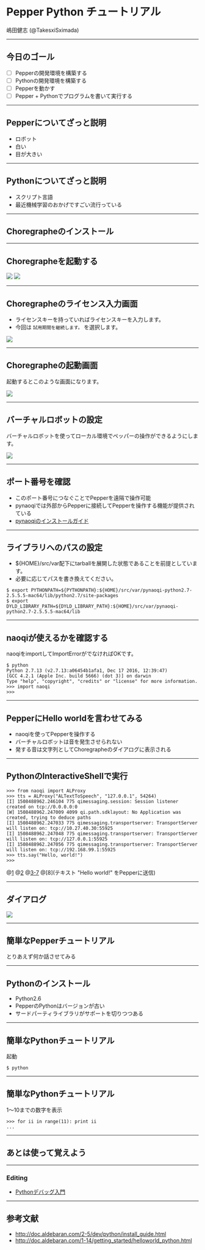 # Pepper Python チュートリアル

嶋田健志
(@TakesxiSximada)

---

## 今日のゴール

- [ ] Pepperの開発環境を構築する
- [ ] Pythonの開発環境を構築する
- [ ] Pepperを動かす
- [ ] Pepper + Pythonでプログラムを書いて実行する

---

## Pepperについてざっと説明

- ロボット
- 白い
- 目が大きい

---

## Pythonについてざっと説明

- スクリプト言語
- 最近機械学習のおかげですごい流行っている


---

## Choregrapheのインストール



---

## Choregrapheを起動する

![](images/screen-2017-10-20-16.17.51.png)
![](images/screen-2017-10-20-16.18.03.png)

---

## Choregrapheのライセンス入力画面

- ライセンスキーを持っていればライセンスキーを入力します。
- 今回は `試用期間を継続します。` を選択します。

![](images/screen-2017-10-20-16.18.16.png)


---

## Choregrapheの起動画面

起動するとこのような画面になります。

![](images/screen-2017-10-20-16.32.11.png)


---

## バーチャルロボットの設定

バーチャルロボットを使ってローカル環境でペッパーの操作ができるようにします。

![](images/screen-2017-10-20-16.49.43.png)

---

## ポート番号を確認

- このポート番号につなぐことでPepperを遠隔で操作可能
- pynaoqiでは外部からPepperに接続してPepperを操作する機能が提供されている
- [pynaoqiのインストールガイド](http://doc.aldebaran.com/2-5/dev/python/install_guide.html)

---

## ライブラリへのパスの設定

- ${HOME}/src/var配下にtarballを展開した状態であることを前提としています。
- 必要に応じてパスを書き換えてください。

```
$ export PYTHONPATH=${PYTHONPATH}:${HOME}/src/var/pynaoqi-python2.7-2.5.5.5-mac64/lib/python2.7/site-packages
$ export DYLD_LIBRARY_PATH=${DYLD_LIBRARY_PATH}:${HOME}/src/var/pynaoqi-python2.7-2.5.5.5-mac64/lib
```

---

## naoqiが使えるかを確認する

naoqiをimportしてImportErrorがでなければOKです。

```
$ python
Python 2.7.13 (v2.7.13:a06454b1afa1, Dec 17 2016, 12:39:47)
[GCC 4.2.1 (Apple Inc. build 5666) (dot 3)] on darwin
Type "help", "copyright", "credits" or "license" for more information.
>>> import naoqi
>>>
```

---

## PepperにHello worldを言わせてみる

- naoqiを使ってPepperを操作する
- バーチャルロボットは音を発生させられない
- 発する音は文字列としてChoregrapheのダイアログに表示される


---

## PythonのInteractiveShellで実行

```
>>> from naoqi import ALProxy
>>> tts = ALProxy("ALTextToSpeech", "127.0.0.1", 54264)
[I] 1508488962.246104 775 qimessaging.session: Session listener created on tcp://0.0.0.0:0
[W] 1508488962.247009 4099 qi.path.sdklayout: No Application was created, trying to deduce paths
[I] 1508488962.247033 775 qimessaging.transportserver: TransportServer will listen on: tcp://10.27.40.30:55925
[I] 1508488962.247048 775 qimessaging.transportserver: TransportServer will listen on: tcp://127.0.0.1:55925
[I] 1508488962.247056 775 qimessaging.transportserver: TransportServer will listen on: tcp://192.168.99.1:55925
>>> tts.say("Hello, world!")
>>>
```

@[1](ALProxyをインポート)
@[2](第一引数はALTextToSpeech、第二引数はIPアドレス、第三引数はポート番号)
@[3-7](接続)
@[8](テキスト "Hello world!" をPepperに送信)



---

## ダイアログ

![](images/screen-2017-10-20-17.44.22.png)

----

## 簡単なPepperチュートリアル

とりあえず何か話させてみる


---

## Pythonのインストール

- Python2.6
- PepperのPythonはバージョンが古い
- サードパーティライブラリがサポートを切りつつある

---

## 簡単なPythonチュートリアル

起動

```
$ python
```

---

## 簡単なPythonチュートリアル

1〜10までの数字を表示

```
>>> for ii in range(11): print ii
...
```


---

## あとは使って覚えよう


---

### Editing

- [Pythonデバッグ入門](https://gitpitch.com/TakesxiSximada/presentations/python-debug-tips)


---

## 参考文献

- http://doc.aldebaran.com/2-5/dev/python/install_guide.html
- http://doc.aldebaran.com/1-14/getting_started/helloworld_python.html
